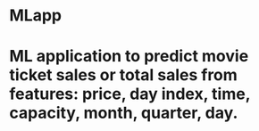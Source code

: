 # MLapp
# ML application to predict movie ticket sales or total sales from features: price, day index, time, capacity, month, quarter, day. 

